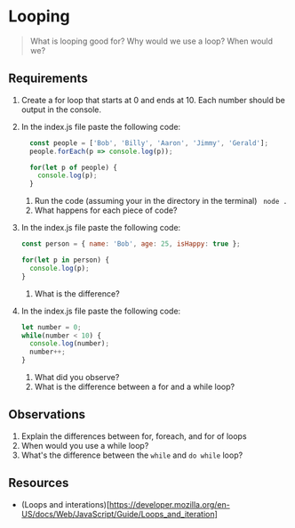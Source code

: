 # Looping

> What is looping good for? Why would we use a loop? When would we?

## Requirements

1. Create a for loop that starts at 0 and ends at 10.  Each number should be output in the console.
2. In the index.js file paste the following code:
    ```js
      const people = ['Bob', 'Billy', 'Aaron', 'Jimmy', 'Gerald'];
      people.forEach(p => console.log(p));

      for(let p of people) {
        console.log(p);
      }
    ```

    1. Run the code (assuming your in the directory in the terminal) ``` node .```
    2. What happens for each piece of code?
3. In the index.js file paste the following code:
    ```js
    const person = { name: 'Bob', age: 25, isHappy: true };

    for(let p in person) {
      console.log(p);
    }
    ```
    1. What is the difference?
4. In the index.js file paste the following code:
    ```js
    let number = 0;
    while(number < 10) {
      console.log(number);
      number++;
    }
    ```
    1. What did you observe?
    2. What is the difference between a for and a while loop?

## Observations

1. Explain the differences between for, foreach, and for of loops
2. When would you use a while loop?
3. What's the difference between the ```while``` and ```do while``` loop?


## Resources

* (Loops and interations)[https://developer.mozilla.org/en-US/docs/Web/JavaScript/Guide/Loops_and_iteration]